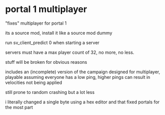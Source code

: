 # portal 1 multiplayer
"fixes" multiplayer for portal 1

its a source mod, install it like a source mod dummy

run sv_client_predict 0 when starting a server

servers must have a max player count of 32, no more, no less.

stuff will be broken for obvious reasons

includes an (incomplete) version of the campaign designed for multiplayer, playable assuming everyone has a low ping, higher pings can result in velocities not being applied

still prone to random crashing but a lot less

i literally changed a single byte using a hex editor and that fixed portals for the most part

